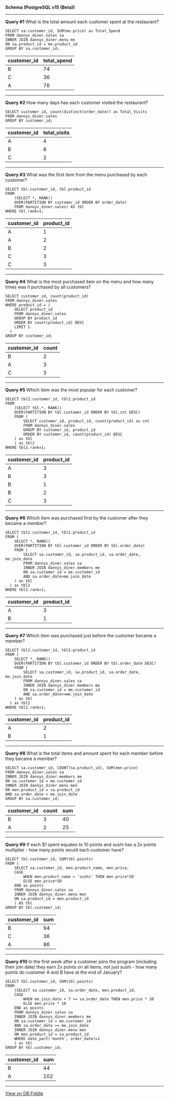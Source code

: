 **Schema (PostgreSQL v15 (Beta))**

---

**Query #1** What is the total amount each customer spent at the restaurant?

    SELECT sa.customer_id, SUM(me.price) as Total_Spend
    FROM dannys_diner.sales sa
    INNER JOIN dannys_diner.menu me
    ON sa.product_id = me.product_id
    GROUP BY sa.customer_id;

| customer_id | total_spend |
| ----------- | ----------- |
| B           | 74          |
| C           | 36          |
| A           | 76          |

---
**Query #2** How many days has each customer visited the restaurant?

    SELECT customer_id, count(distinct(order_date)) as Total_Visits
    FROM dannys_diner.sales
    GROUP BY customer_id;

| customer_id | total_visits |
| ----------- | ------------ |
| A           | 4            |
| B           | 6            |
| C           | 2            |

---
**Query #3** What was the first item from the menu purchased by each customer?

    SELECT tbl.customer_id, tbl.product_id
    FROM
    	(SELECT *, RANK()
    	OVER(PARTITION BY customer_id ORDER BY order_date)
    	FROM dannys_diner.sales) AS tbl
    WHERE tbl.rank=1;

| customer_id | product_id |
| ----------- | ---------- |
| A           | 1          |
| A           | 2          |
| B           | 2          |
| C           | 3          |
| C           | 3          |

---
**Query #4** What is the most purchased item on the menu and how many times was it purchased by all customers?

    SELECT customer_id, count(product_id)
    FROM dannys_diner.sales
    WHERE product_id = (
      	SELECT product_id 
    	FROM dannys_diner.sales
    	GROUP BY product_id
    	ORDER BY count(product_id) DESC
    	LIMIT 1
      )
    GROUP BY customer_id;

| customer_id | count |
| ----------- | ----- |
| B           | 2     |
| A           | 3     |
| C           | 3     |

---
**Query #5** Which item was the most popular for each customer?

    SELECT tbl2.customer_id, tbl2.product_id
    FROM
    	(SELECT tbl.*, RANK()
    	OVER(PARTITION BY tbl.customer_id ORDER BY tbl.cnt DESC)
    	FROM (
    		SELECT customer_id, product_id, count(product_id) as cnt
    		FROM dannys_diner.sales
    		GROUP BY customer_id, product_id
    		ORDER BY customer_id, count(product_id) DESC
      	) as tbl
     	) as tbl2
    WHERE tbl2.rank=1;

| customer_id | product_id |
| ----------- | ---------- |
| A           | 3          |
| B           | 3          |
| B           | 1          |
| B           | 2          |
| C           | 3          |

---
**Query #6** Which item was purchased first by the customer after they became a member?

    SELECT tbl2.customer_id, tbl2.product_id
    FROM (
    	SELECT *, RANK()
    	OVER(PARTITION BY tbl.customer_id ORDER BY tbl.order_date)
    	FROM (
    		SELECT sa.customer_id, sa.product_id, sa.order_date, me.join_date
    		FROM dannys_diner.sales sa
    		INNER JOIN dannys_diner.members me
    		ON sa.customer_id = me.customer_id
    		AND sa.order_date>me.join_date
      	) as tbl
      ) as tbl2
    WHERE tbl2.rank=1;

| customer_id | product_id |
| ----------- | ---------- |
| A           | 3          |
| B           | 1          |

---
**Query #7** Which item was purchased just before the customer became a member?

    SELECT tbl2.customer_id, tbl2.product_id
    FROM (
    	SELECT *, RANK()
    	OVER(PARTITION BY tbl.customer_id ORDER BY tbl.order_date DESC)
    	FROM (
    		SELECT sa.customer_id, sa.product_id, sa.order_date, me.join_date
    		FROM dannys_diner.sales sa
    		INNER JOIN dannys_diner.members me
    		ON sa.customer_id = me.customer_id
    		AND sa.order_date<=me.join_date
      	) as tbl
      ) as tbl2
    WHERE tbl2.rank=1;

| customer_id | product_id |
| ----------- | ---------- |
| A           | 2          |
| B           | 1          |

---
**Query #8** What is the total items and amount spent for each member before they became a member?

    SELECT sa.customer_id, COUNT(sa.product_id), SUM(men.price) 
    FROM dannys_diner.sales sa
    INNER JOIN dannys_diner.members me
    ON sa.customer_id = me.customer_id
    INNER JOIN dannys_diner.menu men
    ON men.product_id = sa.product_id
    AND sa.order_date < me.join_date
    GROUP BY sa.customer_id;

| customer_id | count | sum |
| ----------- | ----- | --- |
| B           | 3     | 40  |
| A           | 2     | 25  |

---
**Query #9** If each $1 spent equates to 10 points and sushi has a 2x points multiplier - how many points would each customer have?

    SELECT tbl.customer_id, SUM(tbl.points) 
    FROM (
    	SELECT sa.customer_id, men.product_name, men.price,
    	CASE
    		WHEN men.product_name = 'sushi' THEN men.price*20
        	ELSE men.price*10
    	END as points
    	FROM dannys_diner.sales sa
    	INNER JOIN dannys_diner.menu men
    	ON sa.product_id = men.product_id
    	) AS tbl
    GROUP BY tbl.customer_id;

| customer_id | sum |
| ----------- | --- |
| B           | 94  |
| C           | 36  |
| A           | 86  |

---
**Query #10** In the first week after a customer joins the program (including their join date) they earn 2x points on all items, not just sushi - how many points do customer A and B have at the end of January?

    SELECT tbl.customer_id, SUM(tbl.points) 
    FROM 
    	(SELECT sa.customer_id, sa.order_date, men.product_id, 
    	CASE
    		WHEN me.join_date + 7 >= sa.order_date THEN men.price * 20
       	 	ELSE men.price * 10
    	END as points
    	FROM dannys_diner.sales sa
    	INNER JOIN dannys_diner.members me
    	ON sa.customer_id = me.customer_id
    	AND sa.order_date >= me.join_date
    	INNER JOIN dannys_diner.menu men
    	ON men.product_id = sa.product_id
    	WHERE date_part('month', order_date)=1
    	) as tbl
    GROUP BY tbl.customer_id;

| customer_id | sum |
| ----------- | --- |
| B           | 44  |
| A           | 102 |

---

[View on DB Fiddle](https://www.db-fiddle.com/f/2rM8RAnq7h5LLDTzZiRWcd/138)
